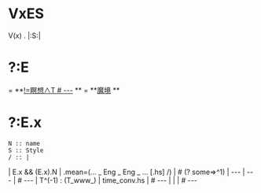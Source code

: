 
# VxES
V(x) . |:S:|

# ?:E
= **[!=瞑想∧T # ---](http://ikemaki.hatenablog.com/entry/2017/09/03/235038) **
= **[魔境](http://ikemaki.hatenablog.com/entry/2017/09/03/235038) **

# ?:E.x
```
N :: name
S :: Style
/ :: |
```

| E.x && (E.x).N | .mean=(... _ Eng  _ Eng _ ... [.hs] /) | # (? some=>^1)
| ---            | ---      | # ---
| T^(-1) : (T_www_)      | time_conv.hs | # ---
| | | # ---
